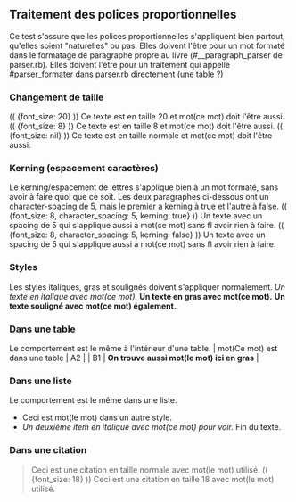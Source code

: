## Traitement des polices proportionnelles
Ce test s'assure que les polices proportionnelles s'appliquent bien partout, qu'elles soient "naturelles" ou pas.
Elles doivent l'être pour un mot formaté dans le formatage de paragraphe propre au livre (#__paragraph_parser de parser.rb).
Elles doivent l'être pour un traitement qui appelle #parser_formater dans parser.rb directement (une table ?)
### Changement de taille
(( {font_size: 20} ))
Ce texte est en taille 20 et mot(ce mot) doit l'être aussi.
(( {font_size: 8} ))
Ce texte est en taille 8 et mot(ce mot) doit l'être aussi.
(( {font_size: nil} ))
Ce texte est en taille normale et mot(ce mot) doit l'être aussi.

### Kerning (espacement caractères)
Le kerning/espacement de lettres s'applique bien à un mot formaté, sans avoir à faire quoi que ce soit.
Les deux paragraphes ci-dessous ont un character-spacing de 5, mais le premier a kerning à true et l'autre à false.
(( {font_size: 8, character_spacing: 5, kerning: true} ))
Un texte avec un spacing de 5 qui s'applique aussi à mot(ce mot) sans fl avoir rien à faire.
(( {font_size: 8, character_spacing: 5, kerning: false} ))
Un texte avec un spacing de 5 qui s'applique aussi à mot(ce mot) sans fl avoir rien à faire.

### Styles
Les styles italiques, gras et soulignés doivent s'appliquer normalement.
*Un texte en italique avec mot(ce mot).*
**Un texte en gras avec mot(ce mot).**
__Un texte souligné avec mot(ce mot) également.__

### Dans une table
Le comportement est le même à l'intérieur d'une table.
| mot(Ce mot) est dans une table | A2 |
| B1 | **On trouve aussi mot(le mot) ici en gras** |

### Dans une liste
Le comportement est le même dans une liste.
* Ceci est mot(le mot) dans un autre style.
* *Un deuxième item en italique avec mot(ce mot) pour voir.*
Fin du texte.

### Dans une citation
> Ceci est une citation en taille normale avec mot(le mot) utilisé.
(( {font_size: 18} ))
> Ceci est une citation en taille 18 avec mot(le mot) utilisé.

